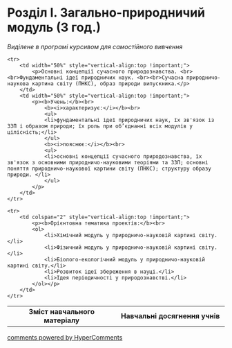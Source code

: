 <div id="hypercomments_widget" class="js-hypercomments-widget invisible"></div>

# Розділ I. Загально-природничий модуль (3 год.)

<p><i>Виділене в програмі курсивом для самостійного вивчення</i></p>

<table>
	<tr>
		<td width="50%" align="center"><b>Зміст навчального матеріалу</b></td>
		<td width="50%" align="center"><b>Навчальні досягнення учнів</b></td>
	</tr>

	<tr>
		<td width="50%" style="vertical-align:top !important;">
			<p>Основні концепції сучасного природознавства. <br><br>Фундаментальні ідеї природничих наук. <br><br>Сучасна природничо-наукова картина світу (ПНКС), образ природи випускника.</p>
		</td>
		<td width="50%" style="vertical-align:top !important;">
			<p><b>Учень:</b><br>
				<b><i>характеризує:</i></b><br>
				<ul>
				<li>фундаментальні ідеї природничих наук, їх зв'язок із ЗЗП і образом природи; їх роль при об’єднанні всіх модулів у цілісність;</li>
				</ul>
				<b><i>пояснює:</i></b><br>
				<ul>
				<li>основні концепції сучасного природознавства, їх зв'язок з основними природничо-науковими теоріями та ЗЗП; основні поняття природничо-наукової картини світу (ПНКС); структуру образу природи. </li>
				</ul>
			</p>
		</td>
	</tr>

	<tr>
		<td colspan="2" style="vertical-align:top !important;">			
			<p><b>Орієнтовна тематика проектів:</b><br>
			<ol>
				<li>Хімічний модуль у природничо-науковій картині світу.</li>
				<li>Фізичний модуль у природничо-науковій картині світу.</li>
				<li>Біолого-екологічний модуль у природничо-науковій картині світу.</li>
				<li>Розвиток ідеї збереження в науці.</li>
				<li>Ідея періодичності у природознавстві.</li>
			</ol></p>
		</td>
	</tr>
</table>

<div class="js-hypercomments-container">
<a href="http://hypercomments.com" class="hc-link" title="comments widget">comments powered by HyperComments</a>
</div>